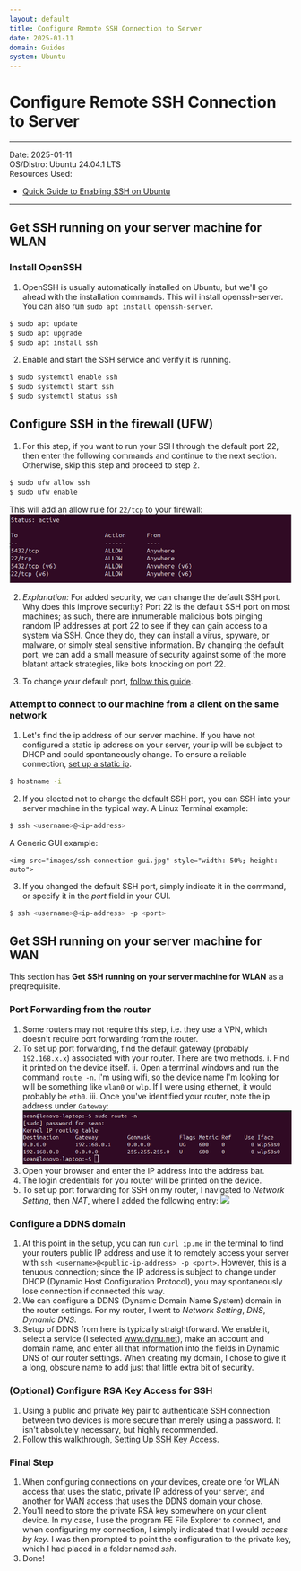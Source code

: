 ```yaml
---
layout: default
title: Configure Remote SSH Connection to Server
date: 2025-01-11
domain: Guides
system: Ubuntu
---
```


# Configure Remote SSH Connection to Server

---

Date: 2025-01-11  
OS/Distro: Ubuntu 24.04.1 LTS  
Resources Used:  
- [Quick Guide to Enabling SSH on Ubuntu](https://linuxconfig.org/quick-guide-to-enabling-ssh-on-ubuntu-24-04)  

---

## Get SSH running on your server machine for WLAN

### Install OpenSSH
1. OpenSSH is usually automatically installed on Ubuntu, but we'll go ahead with the installation commands. This will install openssh-server. You can also run `sudo apt install openssh-server`.
```bash
$ sudo apt update
$ sudo apt upgrade
$ sudo apt install ssh
```

2. Enable and start the SSH service and verify it is running.
```bash
$ sudo systemctl enable ssh
$ sudo systemctl start ssh
$ sudo systemctl status ssh
```

## Configure SSH in the firewall (UFW)
1. For this step, if you want to run your SSH through the default port 22, then enter the following commands and continue to the next section. Otherwise, skip this step and proceed to step 2.
```bash
$ sudo ufw allow ssh
$ sudo ufw enable
```
This will add an allow rule for `22/tcp` to your firewall:
![](images/ufw_ssh_rule.png)

2. _Explanation:_ For added security, we can change the default SSH port. Why does this improve security? Port 22 is the default SSH port on most machines; as such, there are innumerable malicious bots pinging random IP addresses at port 22 to see if they can gain access to a system via SSH. Once they do, they can install a virus, spyware, or malware, or simply steal sensitive information. By changing the default port, we can add a small measure of security against some of the more blatant attack strategies, like bots knocking on port 22.

3. To change your default port, [follow this guide](change-ssh-default-port.md).

### Attempt to connect to our machine from a client on the same network
1. Let's find the ip address of our server machine. If you have not configured a static ip address on your server, your ip will be subject to DHCP and could spontaneously change. To ensure a reliable connection, [set up a static ip](static-ip-setup.md).
```bash
$ hostname -i
```

2. If you elected not to change the default SSH port, you can SSH into your server machine in the typical way. A Linux Terminal example:
```bash
$ ssh <username>@<ip-address>
```
A Generic GUI example:
    
    <img src="images/ssh-connection-gui.jpg" style="width: 50%; height: auto">

3. If you changed the default SSH port, simply indicate it in the command, or specify it in the _port_ field in your GUI.
```bash
$ ssh <username>@<ip-address> -p <port>
```

## Get SSH running on your server machine for WAN

This section has **Get SSH running on your server machine for WLAN** as a preqrequisite.

### Port Forwarding from the router
1. Some routers may not require this step, i.e. they use a VPN, which doesn't require port forwarding from the router. 
2. To set up port forwarding, find the default gateway (probably `192.168.x.x`) associated with your router. There are two methods.
	i. Find it printed on the device itself.
	ii. Open a terminal windows and run the command `route -n`. I'm using wifi, so the device name I'm looking for will be something like `wlan0` or `wlp`. If I were using ethernet, it would probably be `eth0`.
	iii. Once you've identified your router, note the ip address under `Gateway`: ![](images/router-ip.png)
3. Open your browser and enter the IP address into the address bar.
4. The login credentials for you router will be printed on the device.
5. To set up port forwarding for SSH on my router, I navigated to _Network Setting_, then _NAT_, where I added the following entry: ![](port-forwarding.png)

### Configure a DDNS domain
1. At this point in the setup, you can run `curl ip.me` in the terminal to find your routers public IP address and use it to remotely access your server with `ssh <username>@<public-ip-address> -p <port>`. However, this is a tenuous connection; since the IP address is subject to change under DHCP (Dynamic Host Configuration Protocol), you may spontaneously lose connection if connected this way.
2. We can configure a DDNS (Dynamic Domain Name System) domain in the router settings. For my router, I went to _Network Setting_, _DNS_, _Dynamic DNS_.
3. Setup of DDNS from here is typically straightforward. We enable it, select a service (I selected www.dynu.net), make an account and domain name, and enter all that information into the fields in Dynamic DNS of our router settings. When creating my domain, I chose to give it a long, obscure name to add just that little extra bit of security.

### (Optional) Configure RSA Key Access for SSH
1. Using a public and private key pair to authenticate SSH connection between two devices is more secure than merely using a password. It isn't absolutely necessary, but highly recommended. 
2. Follow this walkthrough, [Setting Up SSH Key Access](setup-SSH-key-access.md).

### Final Step
1. When configuring connections on your devices, create one for WLAN access that uses the static, private IP address of your server, and another for WAN access that uses the DDNS domain your chose.
2. You'll need to store the private RSA key somewhere on your client device. In my case, I use the program FE File Explorer to connect, and when configuring my connection, I simply indicated that I would _access by key_. I was then prompted to point the configuration to the private key, which I had placed in a folder named _ssh_.
3. Done!
